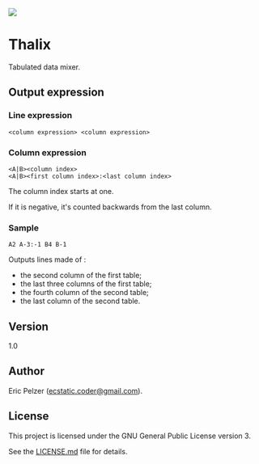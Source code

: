![](https://github.com/senselogic/THALIX/blob/master/LOGO/thalix.png)

# Thalix

Tabulated data mixer.

## Output expression

### Line expression

```
<column expression> <column expression>
```

### Column expression

```
<A|B><column index>
<A|B><first column index>:<last column index>
```

The column index starts at one.

If it is negative, it's counted backwards from the last column.

### Sample

```
A2 A-3:-1 B4 B-1
```

Outputs lines made of :
- the second column of the first table;
- the last three columns of the first table;
- the fourth column of the second table;
- the last column of the second table.

## Version

1.0

## Author

Eric Pelzer (ecstatic.coder@gmail.com).

## License

This project is licensed under the GNU General Public License version 3.

See the [LICENSE.md](LICENSE.md) file for details.
